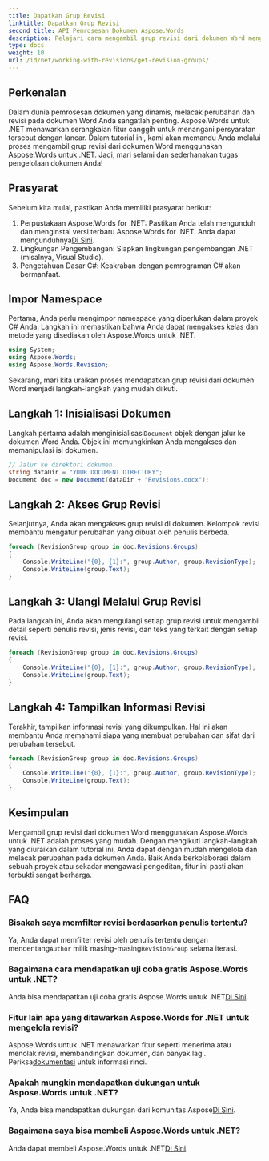 ```yaml
---
title: Dapatkan Grup Revisi
linktitle: Dapatkan Grup Revisi
second_title: API Pemrosesan Dokumen Aspose.Words
description: Pelajari cara mengambil grup revisi dari dokumen Word menggunakan Aspose.Words untuk .NET dengan panduan langkah demi langkah yang komprehensif ini. Sempurna untuk manajemen dokumen.
type: docs
weight: 10
url: /id/net/working-with-revisions/get-revision-groups/
---
```

## Perkenalan

Dalam dunia pemrosesan dokumen yang dinamis, melacak perubahan dan revisi pada dokumen Word Anda sangatlah penting. Aspose.Words untuk .NET menawarkan serangkaian fitur canggih untuk menangani persyaratan tersebut dengan lancar. Dalam tutorial ini, kami akan memandu Anda melalui proses mengambil grup revisi dari dokumen Word menggunakan Aspose.Words untuk .NET. Jadi, mari selami dan sederhanakan tugas pengelolaan dokumen Anda!

## Prasyarat

Sebelum kita mulai, pastikan Anda memiliki prasyarat berikut:

1.  Perpustakaan Aspose.Words for .NET: Pastikan Anda telah mengunduh dan menginstal versi terbaru Aspose.Words for .NET. Anda dapat mengunduhnya[Di Sini](https://releases.aspose.com/words/net/).
2. Lingkungan Pengembangan: Siapkan lingkungan pengembangan .NET (misalnya, Visual Studio).
3. Pengetahuan Dasar C#: Keakraban dengan pemrograman C# akan bermanfaat.

## Impor Namespace

Pertama, Anda perlu mengimpor namespace yang diperlukan dalam proyek C# Anda. Langkah ini memastikan bahwa Anda dapat mengakses kelas dan metode yang disediakan oleh Aspose.Words untuk .NET.

```csharp
using System;
using Aspose.Words;
using Aspose.Words.Revision;
```

Sekarang, mari kita uraikan proses mendapatkan grup revisi dari dokumen Word menjadi langkah-langkah yang mudah diikuti.

## Langkah 1: Inisialisasi Dokumen

 Langkah pertama adalah menginisialisasi`Document` objek dengan jalur ke dokumen Word Anda. Objek ini memungkinkan Anda mengakses dan memanipulasi isi dokumen.

```csharp
// Jalur ke direktori dokumen.
string dataDir = "YOUR DOCUMENT DIRECTORY";
Document doc = new Document(dataDir + "Revisions.docx");
```

## Langkah 2: Akses Grup Revisi

Selanjutnya, Anda akan mengakses grup revisi di dokumen. Kelompok revisi membantu mengatur perubahan yang dibuat oleh penulis berbeda.

```csharp
foreach (RevisionGroup group in doc.Revisions.Groups)
{
    Console.WriteLine("{0}, {1}:", group.Author, group.RevisionType);
    Console.WriteLine(group.Text);
}
```

## Langkah 3: Ulangi Melalui Grup Revisi

Pada langkah ini, Anda akan mengulangi setiap grup revisi untuk mengambil detail seperti penulis revisi, jenis revisi, dan teks yang terkait dengan setiap revisi.

```csharp
foreach (RevisionGroup group in doc.Revisions.Groups)
{
    Console.WriteLine("{0}, {1}:", group.Author, group.RevisionType);
    Console.WriteLine(group.Text);
}
```

## Langkah 4: Tampilkan Informasi Revisi

Terakhir, tampilkan informasi revisi yang dikumpulkan. Hal ini akan membantu Anda memahami siapa yang membuat perubahan dan sifat dari perubahan tersebut.

```csharp
foreach (RevisionGroup group in doc.Revisions.Groups)
{
    Console.WriteLine("{0}, {1}:", group.Author, group.RevisionType);
    Console.WriteLine(group.Text);
}
```

## Kesimpulan

Mengambil grup revisi dari dokumen Word menggunakan Aspose.Words untuk .NET adalah proses yang mudah. Dengan mengikuti langkah-langkah yang diuraikan dalam tutorial ini, Anda dapat dengan mudah mengelola dan melacak perubahan pada dokumen Anda. Baik Anda berkolaborasi dalam sebuah proyek atau sekadar mengawasi pengeditan, fitur ini pasti akan terbukti sangat berharga.

## FAQ

### Bisakah saya memfilter revisi berdasarkan penulis tertentu?

 Ya, Anda dapat memfilter revisi oleh penulis tertentu dengan mencentang`Author` milik masing-masing`RevisionGroup` selama iterasi.

### Bagaimana cara mendapatkan uji coba gratis Aspose.Words untuk .NET?

 Anda bisa mendapatkan uji coba gratis Aspose.Words untuk .NET[Di Sini](https://releases.aspose.com/).

### Fitur lain apa yang ditawarkan Aspose.Words for .NET untuk mengelola revisi?

 Aspose.Words untuk .NET menawarkan fitur seperti menerima atau menolak revisi, membandingkan dokumen, dan banyak lagi. Periksa[dokumentasi](https://reference.aspose.com/words/net/) untuk informasi rinci.

### Apakah mungkin mendapatkan dukungan untuk Aspose.Words untuk .NET?

Ya, Anda bisa mendapatkan dukungan dari komunitas Aspose[Di Sini](https://forum.aspose.com/c/words/8).

### Bagaimana saya bisa membeli Aspose.Words untuk .NET?

 Anda dapat membeli Aspose.Words untuk .NET[Di Sini](https://purchase.aspose.com/buy).